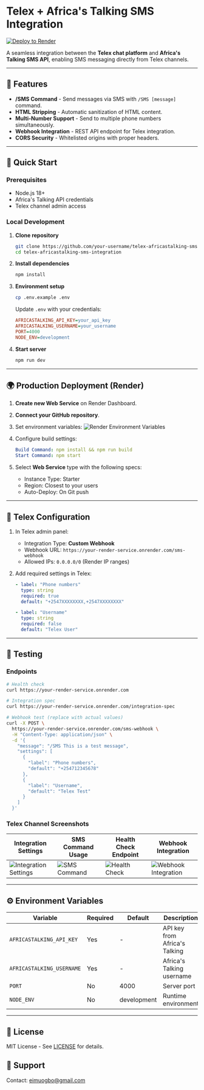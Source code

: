 
# Telex + Africa's Talking SMS Integration

[![Deploy to Render](https://render.com/images/deploy-to-render-button.svg)](https://render.com/deploy)

A seamless integration between the **Telex chat platform** and **Africa's Talking SMS API**, enabling SMS messaging directly from Telex channels.

---

## 📌 Features

- **/SMS Command** - Send messages via SMS with `/SMS [message]` command.
- **HTML Stripping** - Automatic sanitization of HTML content.
- **Multi-Number Support** - Send to multiple phone numbers simultaneously.
- **Webhook Integration** - REST API endpoint for Telex integration.
- **CORS Security** - Whitelisted origins with proper headers.

---

## 🚀 Quick Start

### Prerequisites

- Node.js 18+
- Africa's Talking API credentials
- Telex channel admin access

### Local Development

1. **Clone repository**
   ```bash
   git clone https://github.com/your-username/telex-africastalking-sms-integration.git
   cd telex-africastalking-sms-integration
   ```

2. **Install dependencies**
   ```bash
   npm install
   ```

3. **Environment setup**
   ```bash
   cp .env.example .env
   ```
   Update `.env` with your credentials:
   ```ini
   AFRICASTALKING_API_KEY=your_api_key
   AFRICASTALKING_USERNAME=your_username
   PORT=4000
   NODE_ENV=development
   ```

4. **Start server**
   ```bash
   npm run dev
   ```

---

## 🌍 Production Deployment (Render)

1. **Create new Web Service** on Render Dashboard.
2. **Connect your GitHub repository**.
3. Set environment variables:
   ![Render Environment Variables](https://assets-global.website-files.com/5f1a53d…5f3f.png)

4. Configure build settings:
   ```yaml
   Build Command: npm install && npm run build
   Start Command: npm start
   ```

5. Select **Web Service** type with the following specs:
   - Instance Type: Starter
   - Region: Closest to your users
   - Auto-Deploy: On Git push

---

## 🔧 Telex Configuration

1. In Telex admin panel:
   - Integration Type: **Custom Webhook**
   - Webhook URL: `https://your-render-service.onrender.com/sms-webhook`
   - Allowed IPs: `0.0.0.0/0` (Render IP ranges)

2. Add required settings in Telex:
   ```yaml
   - label: "Phone numbers"
     type: string
     required: true
     default: "+2547XXXXXXXX,+2547XXXXXXXX"

   - label: "Username"
     type: string
     required: false
     default: "Telex User"
   ```

---

## 🧪 Testing

### Endpoints

```bash
# Health check
curl https://your-render-service.onrender.com

# Integration spec
curl https://your-render-service.onrender.com/integration-spec

# Webhook test (replace with actual values)
curl -X POST \
  https://your-render-service.onrender.com/sms-webhook \
  -H "Content-Type: application/json" \
  -d '{
    "message": "/SMS This is a test message",
    "settings": [
      {
        "label": "Phone numbers",
        "default": "+254712345678"
      },
      {
        "label": "Username", 
        "default": "Telex Test"
      }
    ]
  }'
```

### Telex Channel Screenshots

| Integration Settings | SMS Command Usage | Health Check Endpoint | Webhook Integration |
|-----------------------|-------------------|------------------------|---------------------|
| ![Integration Settings](link-to-settings-screenshot.png) | ![SMS Command](link-to-command-screenshot.png) | ![Health Check](link-to-health-check-screenshot.png) | ![Webhook Integration](link-to-webhook-screenshot.png) |

---

## ⚙️ Environment Variables

| Variable                  | Required | Default       | Description                              |
|---------------------------|----------|---------------|------------------------------------------|
| `AFRICASTALKING_API_KEY`  | Yes      | -             | API key from Africa's Talking           |
| `AFRICASTALKING_USERNAME` | Yes      | -             | Africa's Talking username                |
| `PORT`                    | No       | 4000          | Server port                              |
| `NODE_ENV`                | No       | development   | Runtime environment                      |

---

## 📄 License

MIT License - See [LICENSE](LICENSE) for details.



## :e-mail: Support

Contact: eimuogbo@gmail.com
